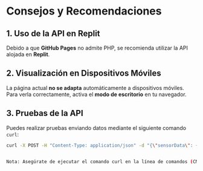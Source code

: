 # Consejos y Recomendaciones

## 1. Uso de la API en Replit
Debido a que **GitHub Pages** no admite PHP, se recomienda utilizar la API alojada en **Replit**.

## 2. Visualización en Dispositivos Móviles
La página actual **no se adapta** automáticamente a dispositivos móviles.  
Para verla correctamente, activa el **modo de escritorio** en tu navegador.

## 3. Pruebas de la API
Puedes realizar pruebas enviando datos mediante el siguiente comando `curl`:

```bash
curl -X POST -H "Content-Type: application/json" -d "{\"sensorData\": {\"sensor1\": 24, \"sensor2\": 29, \"sensor3\": 46, \"sensor4\": 65, \"sensor5\": 65}}" "https://07d4156a-7ffe-48fa-a08b-84fab5048dad-00-xr9pxzhzg06z.janeway.replit.dev/"


Nota: Asegúrate de ejecutar el comando curl en la línea de comandos (CMD, terminal o símbolo del sistema).

